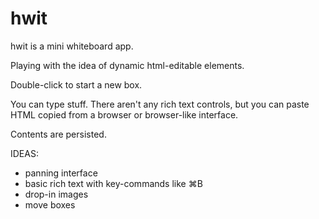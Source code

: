 hwit
====

hwit is a mini whiteboard app.

Playing with the idea of dynamic html-editable elements.

Double-click to start a new box.

You can type stuff. There aren't any rich text controls, but you can paste HTML copied from a browser or browser-like interface.

Contents are persisted.


IDEAS:
- panning interface
- basic rich text with key-commands like ⌘B
- drop-in images
- move boxes
